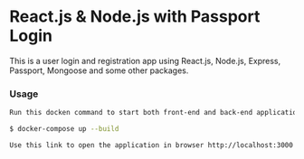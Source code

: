# React.js & Node.js with Passport Login

This is a user login and registration app using React.js, Node.js, Express, Passport, Mongoose and some other packages.


### Usage

```sh
Run this docken command to start both front-end and back-end applications.

$ docker-compose up --build
```

```sh
Use this link to open the application in browser http://localhost:3000
```
